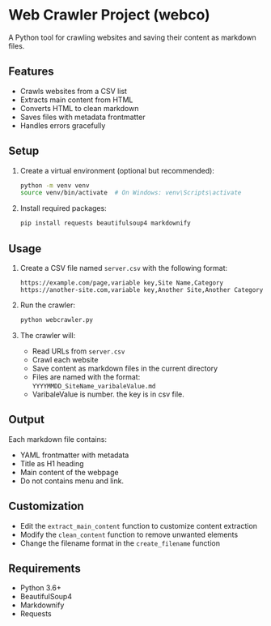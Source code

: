 # Web Crawler Project (webco)

A Python tool for crawling websites and saving their content as markdown files.

## Features

- Crawls websites from a CSV list
- Extracts main content from HTML
- Converts HTML to clean markdown
- Saves files with metadata frontmatter
- Handles errors gracefully

## Setup

1. Create a virtual environment (optional but recommended):
   ```bash
   python -m venv venv
   source venv/bin/activate  # On Windows: venv\Scripts\activate
   ```

2. Install required packages:
   ```bash
   pip install requests beautifulsoup4 markdownify
   ```

## Usage

1. Create a CSV file named `server.csv` with the following format:
   ```
   https://example.com/page,variable key,Site Name,Category
   https://another-site.com,variable key,Another Site,Another Category
   ```

2. Run the crawler:
   ```bash
   python webcrawler.py
   ```

3. The crawler will:
   - Read URLs from `server.csv`
   - Crawl each website
   - Save content as markdown files in the current directory
   - Files are named with the format: `YYYYMMDD_SiteName_varibaleValue.md`
   - VaribaleValue is number. the key is in csv file. 

## Output

Each markdown file contains:
- YAML frontmatter with metadata
- Title as H1 heading
- Main content of the webpage
- Do not contains menu and link.

## Customization

- Edit the `extract_main_content` function to customize content extraction
- Modify the `clean_content` function to remove unwanted elements
- Change the filename format in the `create_filename` function

## Requirements

- Python 3.6+
- BeautifulSoup4
- Markdownify
- Requests